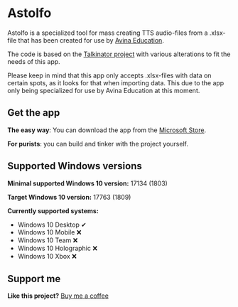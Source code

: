 # Astolfo
Astolfo is a specialized tool for mass creating TTS audio-files from a .xlsx-file that has been created for 
use by [Avina Education](https://www.avina-education.org/).

The code is based on the [Talkinator project](https://github.com/ikarago/Talkinator) with various alterations to fit the needs of this app.

Please keep in mind that this app only accepts .xlsx-files with data on certain spots, as it looks for that when importing data. This due to the app only being specialized for use by Avina Education at this moment.


## Get the app
**The easy way**: You can download the app from the [Microsoft Store](https://www.microsoft.com/store/apps/9N7S45HPWF8L).

**For purists**: you can build and tinker with the project yourself.


## Supported Windows versions
**Minimal supported Windows 10 version:** 17134 (1803)

**Target Windows 10 version:** 17763 (1809)

**Currently supported systems:**

* Windows 10 Desktop ✔
* Windows 10 Mobile ❌
* Windows 10 Team ❌
* Windows 10 Holographic ❌
* Windows 10 Xbox ❌


## Support me
**Like this project?** [Buy me a coffee](https://paypal.me/ikarago)
